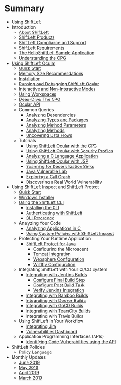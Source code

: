 # Summary

* [Using ShiftLeft](README.md)
* Introduction
  * [About ShiftLeft](introduction/about.md)
  * [ShiftLeft Products](introduction/products.md)
  * [ShiftLeft Compliance and Support](introduction/support.md)
  * [ShiftLeft Requirements](introduction/requirements.md)
  * [The HelloShiftLeft Sample Application](introduction/helloshiftleft.md)
  * [Understanding the CPG](introduction/understanding-cpg.md)
* [Using ShiftLeft Ocular](using-ocular/ocular-desc.md)
  * [Quick Start](using-ocular/ocular-quick-start.md)
  * [Memory Size Recommendations](using-ocular/ocular-memory-size.md)
  * [Installation](using-ocular/installation.md)
  * [Running and Debugging ShiftLeft Ocular](using-ocular/running-debugging.md)
  * [Interactive and Non-Interactive Modes](using-ocular/interactive-noninteractive-modes.md)
  * [Using Workspaces](using-ocular/workspaces.md)
  * [Deep-Dive: The CPG](using-ocular/cpg-deep-dive.md)
  * [Ocular API](https://ocular.shiftleft.io/api/)
  * Common Queries
    * [Analyzing Dependencies](using-ocular/common-queries/dependency-analysis.md)
    * [Analyzing Types and Packages](using-ocular/common-queries/types-packages-analysis.md)
    * [Analyzing Method Parameters](using-ocular/common-queries/parameters-analyze.md)
    * [Analyzing Methods](using-ocular/common-queries/methods-analyze.md)
    * [Uncovering Data Flows](using-ocular/common-queries/data-flows.md)
  * Tutorials
    * [Using ShiftLeft Ocular with the CPG](using-ocular/tutorials/cpg.md)
    * [Using ShiftLeft Ocular with Security Profiles](using-ocular/tutorials/sp.md)
    * [Analyzing a C Language Application](using-ocular/tutorials/c-language.md)
    * [Using ShiftLeft Ocular with JSP](using-ocular/tutorials/jsp.md)
    * [Scanning for Deserialization Sinks](using-ocular/tutorials/deserialization.md)
    * [Java Vulnerable Lab](using-ocular/tutorials/java-vuln.md)
    * [Exploring a Call Graph](using-ocular/tutorials/callgraph.md)
    * [Discovering a Real World Vulnerability](using-ocular/tutorials/CVE-2018-19859.md)
* Using ShiftLeft Inspect and ShiftLeft Protect
  * [Quick Start](using-inspect-protect/inspect-protect-quick-start.md)
  * [Windows Installer](using-inspect-protect/windows-installer.md)
  * [Using the ShiftLeft CLI](using-inspect-protect/using-cli/using-cli.md)
    * [Installing the CLI](using-inspect-protect/using-cli/install-cli.md)
    * [Authenticating with ShiftLeft](using-inspect-protect/using-cli/authenticating.md)
    * [CLI Reference](using-inspect-protect/using-cli/cli-reference.md)
  * Analyzing Your Code
    * [Analyzing Applications in CI](using-inspect-protect/inspect/analyzing-applications-in-ci.md)
    * [Using Custom Policies with ShiftLeft Inspect](using-inspect-protect/inspect/custom-policies.md)
  *  Protecting Your Runtime Application
     * [ShiftLeft Protect for Java](using-inspect-protect/protect-java/jvm-based-environments.md)
       * [Configuring the Microagent](using-inspect-protect/protect-java/configuring-the-microagent.md)
       * [Tomcat Integration](using-inspect-protect/protect-java/tomcat-integration.md)
       * [Websphere Configuration](using-inspect-protect/protect-java/websphere-configuration.md)
       * [Wildfly Configuration](using-inspect-protect/protect-java/wildfly-configuration.md)
  * Integrating ShiftLeft with Your CI/CD System
    * [Integrating with Jenkins Builds](using-inspect-protect/integrating-with-shiftleft/integrating-jenkins-builds/integrating-jenkins-builds.md)
      * [Configure Final Build Step](using-inspect-protect/integrating-with-shiftleft/integrating-jenkins-builds/configure-final-build-step.md)
      * [Configure Post Build Task](using-inspect-protect/integrating-with-shiftleft/integrating-jenkins-builds/configure-post-build-task.md)
      * [Verify Jenkins Integration](using-inspect-protect/integrating-with-shiftleft/integrating-jenkins-builds/verify-jenkins-integration.md)
    * [Integrating with Bamboo Builds](using-inspect-protect/integrating-with-shiftleft/integrating-bamboo-builds.md)
    * [Integrating with Docker Builds](using-inspect-protect/integrating-with-shiftleft/integrating-docker-builds.md)
    * [Integrating with GoCD Builds](using-inspect-protect/integrating-with-shiftleft/integrating-gocd-builds.md)
    * [Integrating with TeamCity Builds](using-inspect-protect/integrating-with-shiftleft/integrating-teamcity-builds.md)
    * [Integrating with Travis Builds](using-inspect-protect/integrating-with-shiftleft/integrating-travis-builds.md)
  * Using ShiftLeft in Your Workflow
    * [Integrating Jira](using-inspect-protect/using-workflow/jira-integration.md)
    * [Vulnerabilities Dashboard](using-inspect-protect/using-workflow/vulnerability-dashboard.md)
  * Application Programming Interfaces (APIs)
    * [Identifying Code Vulnerabilities using the API](using-inspect-protect/api/vulnerabilities_api.md)
* ShiftLeft Policies
  * [Policy Language](policies/spl.md)
* Monthly Updates
  * [June 2019](release-notes/june-2019.md)
  * [May 2019](release-notes/may-2019.md)
  * [April 2019](release-notes/april-2019.md)
  * [March 2019](release-notes/march-2019.md)
